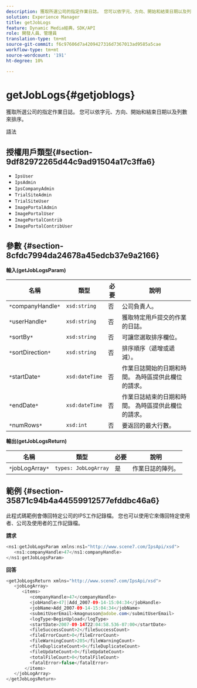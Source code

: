 ```yaml
---
description: 獲取所選公司的指定作業日誌。 您可以依字元、方向、開始和結束日期以及列數來排序。
solution: Experience Manager
title: getJobLogs
feature: Dynamic Media經典，SDK/API
role: 開發人員、管理員
translation-type: tm+mt
source-git-commit: f6c97606d7a4209427316d7367013ad9585a5cae
workflow-type: tm+mt
source-wordcount: '191'
ht-degree: 10%

---
```



# getJobLogs{#getjoblogs}

獲取所選公司的指定作業日誌。 您可以依字元、方向、開始和結束日期以及列數來排序。

語法

## 授權用戶類型{#section-9df82972265d44c9ad91504a17c3ffa6}

* `IpsUser`
* `IpsAdmin`
* `IpsCompanyAdmin`
* `TrialSiteAdmin`
* `TrialSiteUser`
* `ImagePortalAdmin`
* `ImagePortalUser`
* `ImagePortalContrib`
* `ImagePortalContribUser`

## 參數 {#section-8cfdc7994da24678a45edcb37e9a2166}

**輸入(getJobLogsParam)**

| 名稱 | 類型 | 必要 | 說明 |
|---|---|---|---|
| `*`companyHandle`*` | `xsd:string` | 否 | 公司負責人。 |
| `*`userHandle`*` | `xsd:string` | 否 | 獲取特定用戶提交的作業的日誌。 |
| `*`sortBy`*` | `xsd:string` | 否 | 可讓您選取排序欄位。 |
| `*`sortDirection`*` | `xsd:string` | 否 | 排序順序（遞增或遞減）。 |
| `*`startDate`*` | `xsd:dateTime` | 否 | 作業日誌開始的日期和時間。 為時區提供此欄位的請求。 |
| `*`endDate`*` | `xsd:dateTime` | 否 | 作業日誌結束的日期和時間。 為時區提供此欄位的請求。 |
| `*`numRows`*` | `xsd:int` | 否 | 要返回的最大行數。 |

**輸出(getJobLogsReturn)**

| 名稱 | 類型 | 必要 | 說明 |
|---|---|---|---|
| `*`jobLogArray`*` | `types: JobLogArray` | 是 | 作業日誌的陣列。 |

## 範例 {#section-35871c94b4a44559912577efddbc46a6}

此程式碼範例會傳回特定公司的IPS工作記錄檔。 您也可以使用它來傳回特定使用者、公司及使用者的工作記錄檔。

**請求**

```java
<ns1:getJobLogsParam xmlns:ns1="http://www.scene7.com/IpsApi/xsd">
   <ns1:companyHandle>47</ns1:companyHandle>
</ns1:getJobLogsParam>
```

**回答**

```java
<getJobLogsReturn xmlns="http://www.scene7.com/IpsApi/xsd">
   <jobLogArray>
      <items>
         <companyHandle>47</companyHandle>
         <jobHandle>47||Add_2007-09-14-15:04:34</jobHandle>
         <jobName>Add_2007-09-14-15:04:34</jobName>
         <submitUserEmail>kmagnusson@adobe.com</submitUserEmail>
         <logType>BeginUpload</logType>
         <startDate>2007-09-14T22:04:58.536-07:00</startDate>
         <fileSuccessCount>2</fileSuccessCount>
         <fileErrorCount>0</fileErrorCount>
         <fileWarningCount>205</fileWarningCount>
         <fileDuplicateCount>0</fileDuplicateCount>
         <fileUpdateCount>0</fileUpdateCount>
         <totalFileCount>0</totalFileCount>
         <fatalError>false</fatalError>
       </items>
   </jobLogArray>
</getJobLogsReturn>
```

